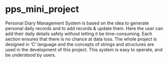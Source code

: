 # pps_mini_project

Personal Diary Management System is based on the idea to generate personal daily records and to add records & update them. Here the user can add their daily details safely without letting it be time-consuming.
Each section ensures that there is no chance at data loss. The whole project is designed in ‘C’ language and the concepts of strings and structures are used in the development of this project. This system is easy to operate, and be understood by users.

